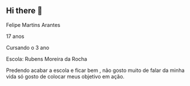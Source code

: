 ## Hi there 👋

Felipe Martins Arantes 

17 anos 

Cursando o 3 ano 

Escola: Rubens Moreira da Rocha 

Predendo acabar a escola e ficar bem , não gosto muito de falar da minha vida só gosto de colocar meus objetivo em ação.

